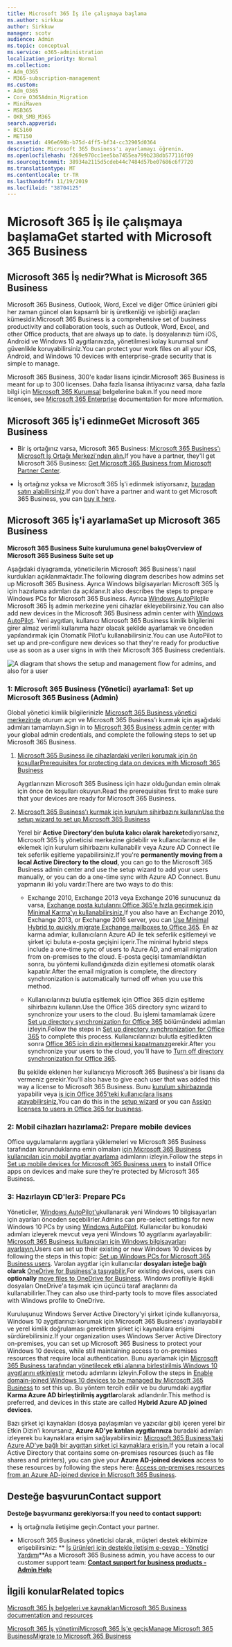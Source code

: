 ```yaml
---
title: Microsoft 365 İş ile çalışmaya başlama
ms.author: sirkkuw
author: Sirkkuw
manager: scotv
audience: Admin
ms.topic: conceptual
ms.service: o365-administration
localization_priority: Normal
ms.collection:
- Adm_O365
- M365-subscription-management
ms.custom:
- Adm_O365
- Core_O365Admin_Migration
- MiniMaven
- MSB365
- OKR_SMB_M365
search.appverid:
- BCS160
- MET150
ms.assetid: 496e690b-b75d-4ff5-bf34-cc32905d0364
description: Microsoft 365 Business'ı ayarlamayı öğrenin.
ms.openlocfilehash: f269e970cc1ee5ba7455ea799b238db577116f09
ms.sourcegitcommit: 38934a2115d5cdeb44c7484d57be07686c6f7720
ms.translationtype: MT
ms.contentlocale: tr-TR
ms.lasthandoff: 11/19/2019
ms.locfileid: "38704125"
---
```

# <a name="get-started-with-microsoft-365-business"></a><span data-ttu-id="aee64-103">Microsoft 365 İş ile çalışmaya başlama</span><span class="sxs-lookup"><span data-stu-id="aee64-103">Get started with Microsoft 365 Business</span></span>

## <a name="what-is-microsoft-365-business"></a><span data-ttu-id="aee64-104">Microsoft 365 İş nedir?</span><span class="sxs-lookup"><span data-stu-id="aee64-104">What is Microsoft 365 Business</span></span>

<span data-ttu-id="aee64-105">Microsoft 365 Business, Outlook, Word, Excel ve diğer Office ürünleri gibi her zaman güncel olan kapsamlı bir iş üretkenliği ve işbirliği araçları kümesidir.</span><span class="sxs-lookup"><span data-stu-id="aee64-105">Microsoft 365 Business is a comprehensive set of business productivity and collaboration tools, such as Outlook, Word, Excel, and other Office products, that are always up to date.</span></span> <span data-ttu-id="aee64-106">İş dosyalarınızı tüm iOS, Android ve Windows 10 aygıtlarınızda, yönetilmesi kolay kurumsal sınıf güvenlikle koruyabilirsiniz.</span><span class="sxs-lookup"><span data-stu-id="aee64-106">You can protect your work files on all your iOS, Android, and Windows 10 devices with enterprise-grade security that is simple to manage.</span></span>
  
<span data-ttu-id="aee64-107">Microsoft 365 Business, 300'e kadar lisans içindir.</span><span class="sxs-lookup"><span data-stu-id="aee64-107">Microsoft 365 Business is meant for up to 300 licenses.</span></span> <span data-ttu-id="aee64-108">Daha fazla lisansa ihtiyacınız varsa, daha fazla bilgi için [Microsoft 365 Kurumsal](https://go.microsoft.com/fwlink/p/?linkid=860986) belgelerine bakın.</span><span class="sxs-lookup"><span data-stu-id="aee64-108">If you need more licenses, see [Microsoft 365 Enterprise](https://go.microsoft.com/fwlink/p/?linkid=860986) documentation for more information.</span></span> 
  
## <a name="get-microsoft-365-business"></a><span data-ttu-id="aee64-109">Microsoft 365 İş'i edinme</span><span class="sxs-lookup"><span data-stu-id="aee64-109">Get Microsoft 365 Business</span></span>

- <span data-ttu-id="aee64-110">Bir iş ortağınız varsa, Microsoft 365 Business: [Microsoft 365 Business'ı Microsoft İş Ortağı Merkezi'nden alın.](get-microsoft-365-business.md)</span><span class="sxs-lookup"><span data-stu-id="aee64-110">If you have a partner, they'll get Microsoft 365 Business: [Get Microsoft 365 Business from Microsoft Partner Center](get-microsoft-365-business.md).</span></span>
    
- <span data-ttu-id="aee64-111">İş ortağınız yoksa ve Microsoft 365 İş'i edinmek istiyorsanız, [buradan satın alabilirsiniz](https://www.microsoft.com/microsoft-365/business).</span><span class="sxs-lookup"><span data-stu-id="aee64-111">If you don't have a partner and want to get Microsoft 365 Business, you can [buy it here](https://www.microsoft.com/microsoft-365/business).</span></span>
    
## <a name="set-up-microsoft-365-business"></a><span data-ttu-id="aee64-112">Microsoft 365 İş'i ayarlama</span><span class="sxs-lookup"><span data-stu-id="aee64-112">Set up Microsoft 365 Business</span></span>

 <span data-ttu-id="aee64-113">**Microsoft 365 Business Suite kurulumuna genel bakış**</span><span class="sxs-lookup"><span data-stu-id="aee64-113">**Overview of Microsoft 365 Business Suite set up**</span></span>
  
<span data-ttu-id="aee64-114">Aşağıdaki diyagramda, yöneticilerin Microsoft 365 Business'ı nasıl kurdukları açıklanmaktadır.</span><span class="sxs-lookup"><span data-stu-id="aee64-114">The following diagram describes how admins set up Microsoft 365 Business.</span></span> <span data-ttu-id="aee64-115">Ayrıca Windows bilgisayarları Microsoft 365 İş için hazırlama adımları da açıklanır.</span><span class="sxs-lookup"><span data-stu-id="aee64-115">It also describes the steps to prepare Windows PCs for Microsoft 365 Business.</span></span> <span data-ttu-id="aee64-116">Ayrıca [Windows AutoPilot](add-autopilot-devices-and-profile.md)ile Microsoft 365 İş admin merkezine yeni cihazlar ekleyebilirsiniz.</span><span class="sxs-lookup"><span data-stu-id="aee64-116">You can also add new devices in the Microsoft 365 Business admin center with [Windows AutoPilot](add-autopilot-devices-and-profile.md).</span></span> <span data-ttu-id="aee64-117">Yeni aygıtları, kullanıcı Microsoft 365 Business kimlik bilgilerini girer almaz verimli kullanıma hazır olacak şekilde ayarlamak ve önceden yapılandırmak için Otomatik Pilot'u kullanabilirsiniz.</span><span class="sxs-lookup"><span data-stu-id="aee64-117">You can use AutoPilot to set up and pre-configure new devices so that they're ready for productive use as soon as a user signs in with their Microsoft 365 Business credentials.</span></span>
  
![A diagram that shows the setup and management flow for admins, and also for a user](media/249f81fc-7e79-44c7-8425-3a0b7b651c3b.png)
  
### <a name="1-set-up-microsoft-365-business-admin"></a><span data-ttu-id="aee64-119">1: Microsoft 365 Business (Yönetici) ayarlama</span><span class="sxs-lookup"><span data-stu-id="aee64-119">1: Set up Microsoft 365 Business (Admin)</span></span>

<span data-ttu-id="aee64-120">Global yönetici kimlik bilgilerinizle [Microsoft 365 Business yönetici merkezinde](https://portal.office.com/adminportal/home) oturum açın ve Microsoft 365 Business'ı kurmak için aşağıdaki adımları tamamlayın.</span><span class="sxs-lookup"><span data-stu-id="aee64-120">Sign in to [Microsoft 365 Business admin center](https://portal.office.com/adminportal/home) with your global admin credentials, and complete the following steps to set up Microsoft 365 Business.</span></span> 
  
1. [<span data-ttu-id="aee64-121">Microsoft 365 Business ile cihazlardaki verileri korumak için ön koşullar</span><span class="sxs-lookup"><span data-stu-id="aee64-121">Prerequisites for protecting data on devices with Microsoft 365 Business</span></span>](pre-requisites-for-data-protection.md)
    
    <span data-ttu-id="aee64-122">Aygıtlarınızın Microsoft 365 Business için hazır olduğundan emin olmak için önce ön koşulları okuyun.</span><span class="sxs-lookup"><span data-stu-id="aee64-122">Read the prerequisites first to make sure that your devices are ready for Microsoft 365 Business.</span></span>
    
2. [<span data-ttu-id="aee64-123">Microsoft 365 Business'ı kurmak için kurulum sihirbazını kullanın</span><span class="sxs-lookup"><span data-stu-id="aee64-123">Use the setup wizard to set up Microsoft 365 Business</span></span>](set-up.md)
    
    <span data-ttu-id="aee64-124">Yerel bir **Active Directory'den buluta kalıcı olarak hareket**ediyorsanız, Microsoft 365 İş yöneticisi merkezine gidebilir ve kullanıcılarınızı el ile eklemek için kurulum sihirbazını kullanabilir veya Azure AD Connect ile tek seferlik eşitleme yapabilirsiniz.</span><span class="sxs-lookup"><span data-stu-id="aee64-124">If you're **permanently moving from a local Active Directory to the cloud**, you can go to the Microsoft 365 Business admin center and use the setup wizard to add your users manually, or you can do a one-time sync with Azure AD Connect.</span></span> <span data-ttu-id="aee64-125">Bunu yapmanın iki yolu vardır:</span><span class="sxs-lookup"><span data-stu-id="aee64-125">There are two ways to do this:</span></span> 
    
    - <span data-ttu-id="aee64-126">Exchange 2010, Exchange 2013 veya Exchange 2016 sunucunuz da varsa, [Exchange posta kutularını Office 365'e hızla geçirmek için Minimal Karma'yı kullanabilirsiniz.](https://support.office.com/article/fdecceed-0702-4af3-85be-f2a0013937ef)</span><span class="sxs-lookup"><span data-stu-id="aee64-126">If you also have an Exchange 2010, Exchange 2013, or Exchange 2016 server, you can [Use Minimal Hybrid to quickly migrate Exchange mailboxes to Office 365](https://support.office.com/article/fdecceed-0702-4af3-85be-f2a0013937ef).</span></span> <span data-ttu-id="aee64-127">En az karma adımlar, kullanıcıların Azure AD ile tek seferlik eşitlemeyi ve şirket içi buluta e-posta geçişini içerir.</span><span class="sxs-lookup"><span data-stu-id="aee64-127">The minimal hybrid steps include a one-time sync of users to Azure AD, and email migration from on-premises to the cloud.</span></span> <span data-ttu-id="aee64-128">E-posta geçişi tamamlandıktan sonra, bu yöntemi kullandığınızda dizin eşitlemesi otomatik olarak kapatılır.</span><span class="sxs-lookup"><span data-stu-id="aee64-128">After the email migration is complete, the directory synchronization is automatically turned off when you use this method.</span></span>
    
    - <span data-ttu-id="aee64-129">Kullanıcılarınızı bulutla eşitlemek için Office 365 dizin eşitleme sihirbazını kullanın.</span><span class="sxs-lookup"><span data-stu-id="aee64-129">Use the Office 365 directory sync wizard to synchronize your users to the cloud.</span></span> <span data-ttu-id="aee64-130">Bu işlemi tamamlamak üzere [Set up directory synchronization for Office 365](https://support.office.com/article/1b3b5318-6977-42ed-b5c7-96fa74b08846) bölümündeki adımları izleyin.</span><span class="sxs-lookup"><span data-stu-id="aee64-130">Follow the steps in [Set up directory synchronization for Office 365](https://support.office.com/article/1b3b5318-6977-42ed-b5c7-96fa74b08846) to complete this process.</span></span> <span data-ttu-id="aee64-131">Kullanıcılarınızı bulutla eşitledikten sonra [Office 365 için dizin eşitlemesi kapatmanız](https://support.office.com/article/ee5f861e-bd48-4267-83d1-a4ead4b4a00d)gerekir.</span><span class="sxs-lookup"><span data-stu-id="aee64-131">After you synchronize your users to the cloud, you'll have to [Turn off directory synchronization for Office 365](https://support.office.com/article/ee5f861e-bd48-4267-83d1-a4ead4b4a00d).</span></span>
    
    <span data-ttu-id="aee64-132">Bu şekilde eklenen her kullanıcıya Microsoft 365 Business'a bir lisans da vermeniz gerekir.</span><span class="sxs-lookup"><span data-stu-id="aee64-132">You'll also have to give each user that was added this way a license to Microsoft 365 Business.</span></span> <span data-ttu-id="aee64-133">Bunu [kurulum sihirbazında](set-up.md) yapabilir veya [iş için Office 365'teki kullanıcılara lisans atayabilirsiniz.](https://support.office.com/article/997596B5-4173-4627-B915-36ABAC6786DC)</span><span class="sxs-lookup"><span data-stu-id="aee64-133">You can do this in the [setup wizard](set-up.md) or you can [Assign licenses to users in Office 365 for business](https://support.office.com/article/997596B5-4173-4627-B915-36ABAC6786DC).</span></span>
    
### <a name="2-prepare-mobile-devices"></a><span data-ttu-id="aee64-134">2: Mobil cihazları hazırlama</span><span class="sxs-lookup"><span data-stu-id="aee64-134">2: Prepare mobile devices</span></span>

<span data-ttu-id="aee64-135">Office uygulamalarını aygıtlara yüklemeleri ve Microsoft 365 Business tarafından korunduklarına emin olmaları [için Microsoft 365 Business kullanıcıları için mobil aygıtlar ayarlama](set-up-mobile-devices.md) adımlarını izleyin.</span><span class="sxs-lookup"><span data-stu-id="aee64-135">Follow the steps in [Set up mobile devices for Microsoft 365 Business users](set-up-mobile-devices.md) to install Office apps on devices and make sure they're protected by Microsoft 365 Business.</span></span> 
  
### <a name="3-prepare-pcs"></a><span data-ttu-id="aee64-136">3: Hazırlayın CD'ler</span><span class="sxs-lookup"><span data-stu-id="aee64-136">3: Prepare PCs</span></span>

<span data-ttu-id="aee64-137">Yöneticiler, [Windows AutoPilot'u](add-autopilot-devices-and-profile.md)kullanarak yeni Windows 10 bilgisayarları için ayarları önceden seçebilirler.</span><span class="sxs-lookup"><span data-stu-id="aee64-137">Admins can pre-select settings for new Windows 10 PCs by using [Windows AutoPilot](add-autopilot-devices-and-profile.md).</span></span> <span data-ttu-id="aee64-138">Kullanıcılar bu konudaki adımları izleyerek mevcut veya yeni Windows 10 aygıtlarını ayarlayabilir: [Microsoft 365 Business kullanıcıları için Windows bilgisayarları ayarlayın.](set-up-windows-devices.md)</span><span class="sxs-lookup"><span data-stu-id="aee64-138">Users can set up their existing or new Windows 10 devices by following the steps in this topic: [Set up Windows PCs for Microsoft 365 Business users](set-up-windows-devices.md).</span></span> <span data-ttu-id="aee64-139">Varolan aygıtlar için kullanıcılar **dosyaları isteğe bağlı olarak** [OneDrive for Business'a taşıyabilir.](move-files-to-onedrive.md)</span><span class="sxs-lookup"><span data-stu-id="aee64-139">For existing devices, users can **optionally** [move files to OneDrive for Business](move-files-to-onedrive.md).</span></span> <span data-ttu-id="aee64-140">Windows profiliyle ilişkili dosyaları OneDrive'a taşımak için üçüncü taraf araçlarını da kullanabilirler.</span><span class="sxs-lookup"><span data-stu-id="aee64-140">They can also use third-party tools to move files associated with Windows profile to OneDrive.</span></span>
  
<span data-ttu-id="aee64-141">Kuruluşunuz Windows Server Active Directory'yi şirket içinde kullanıyorsa, Windows 10 aygıtlarınızı korumak için Microsoft 365 Business'ı ayarlayabilir ve yerel kimlik doğrulaması gerektiren şirket içi kaynaklara erişimi sürdürebilirsiniz.</span><span class="sxs-lookup"><span data-stu-id="aee64-141">If your organization uses Windows Server Active Directory on-premises, you can set up Microsoft 365 Business to protect your Windows 10 devices, while still maintaining access to on-premises resources that require local authentication.</span></span> <span data-ttu-id="aee64-142">Bunu ayarlamak için [Microsoft 365 Business tarafından yönetilecek etki alanına birleştirilmiş Windows 10 aygıtlarını etkinleştir](manage-windows-devices.md) metodu adımlarını izleyin.</span><span class="sxs-lookup"><span data-stu-id="aee64-142">Follow the steps in [Enable domain-joined Windows 10 devices to be managed by Microsoft 365 Business](manage-windows-devices.md) to set this up.</span></span> <span data-ttu-id="aee64-143">Bu yöntem tercih edilir ve bu durumdaki aygıtlar **Karma Azure AD birleştirilmiş aygıtlar**olarak adlandırılır.</span><span class="sxs-lookup"><span data-stu-id="aee64-143">This method is preferred, and devices in this state are called **Hybrid Azure AD joined devices**.</span></span> 
  
<span data-ttu-id="aee64-144">Bazı şirket içi kaynakları (dosya paylaşımları ve yazıcılar gibi) içeren yerel bir Etkin Dizin'i korursanız, **Azure AD'ye katılan aygıtlarınıza** buradaki adımları izleyerek bu kaynaklara erişim sağlayabilirsiniz: [Microsoft 365 Business'taki Azure AD'ye bağlı bir aygıttan şirket içi kaynaklara erişin.](access-resources.md)</span><span class="sxs-lookup"><span data-stu-id="aee64-144">If you retain a local Active Directory that contains some on-premises resources (such as file shares and printers), you can give your **Azure AD-joined devices** access to these resources by following the steps here: [Access on-premises resources from an Azure AD-joined device in Microsoft 365 Business](access-resources.md).</span></span>
  
  
## <a name="contact-support"></a><span data-ttu-id="aee64-145">Desteğe başvurun</span><span class="sxs-lookup"><span data-stu-id="aee64-145">Contact support</span></span>

 <span data-ttu-id="aee64-146">**Desteğe başvurmanız gerekiyorsa:**</span><span class="sxs-lookup"><span data-stu-id="aee64-146">**If you need to contact support:**</span></span>
  
- <span data-ttu-id="aee64-147">İş ortağınızla iletişime geçin.</span><span class="sxs-lookup"><span data-stu-id="aee64-147">Contact your partner.</span></span>
    
- <span data-ttu-id="aee64-148">Microsoft 365 Business yöneticisi olarak, müşteri destek ekibimize erişebilirsiniz: \*\* [İş ürünleri için destekle iletişim e-cevap - Yönetici Yardımı](https://support.office.com/article/32a17ca7-6fa0-4870-8a8d-e25ba4ccfd4b)\*\*</span><span class="sxs-lookup"><span data-stu-id="aee64-148">As a Microsoft 365 Business admin, you have access to our customer support team: **[Contact support for business products - Admin Help](https://support.office.com/article/32a17ca7-6fa0-4870-8a8d-e25ba4ccfd4b)**</span></span>
    
## <a name="related-topics"></a><span data-ttu-id="aee64-149">İlgili konular</span><span class="sxs-lookup"><span data-stu-id="aee64-149">Related topics</span></span>
[<span data-ttu-id="aee64-150">Microsoft 365 İş belgeleri ve kaynakları</span><span class="sxs-lookup"><span data-stu-id="aee64-150">Microsoft 365 Business documentation and resources</span></span>](https://go.microsoft.com/fwlink/p/?linkid=853701)
  
<span data-ttu-id="aee64-151">[Microsoft 365 İş yönetimi](manage.md)[Microsoft 365 İş'e geçiş](migrate-to-microsoft-365-business.md)</span><span class="sxs-lookup"><span data-stu-id="aee64-151">[Manage Microsoft 365 Business](manage.md)[Migrate to Microsoft 365 Business](migrate-to-microsoft-365-business.md)</span></span>
  

